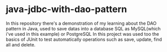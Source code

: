 # java-jdbc-with-dao-pattern
In this repository there's a demonstration of my learning about the DAO pattern in Java, used to save datas into a database SQL as MySQL(which i've used in this example) or PostgreSQL
In this project was used too the basics of JUnit to test automatically  operations such as save, update, find all and delete.
